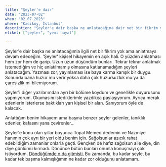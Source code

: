 ```yaml
---
title: "Şeyler'e dair"
date: "2023-07-02"
when: "02.07.2023"
where: "Kadıköy, İstanbul"
description: "Şeyler'e dair başka ne anlatacağıma dair net bir fikrim yok ama anlatmaya devam edeceğim. Kendi kişisel hikayemin en açık hali tabi bu en başta. O yüzden anlatması hem zor hem de garip. Anlattığım benim hikayem ama anlatılan sizin de hikayeniz. Başına benzer şeyler gelenler, tanıklık edenler, kafasını yana çevirenler..."
etiket: ["şeyler", "yeni hayat"]

---
```


Şeyler'e dair başka ne anlatacağımla ilgili net bir fikrim yok ama anlatmaya devam edeceğim. 'Şeyler' kişisel hikayemin en açık hali. O yüzden anlatması hem zor hem de garip. Uzun uzun düşündüm bunları. Tekrar tekrar anlatmak istemediğim ve hiç anlatılmamış olmasına katlanamadığım şeyleri anlatacağım. Yazması zor, yayınlaması ise baya karma karışık bir duygu. Sonunda bana huzur mu verir yoksa daha çok huzursuzluk mu ya da çaresizlik mi bilemiyorum.

Şeyler'i diğer yazılarımdan ayrı bir bölüme koydum ve genellikle duyurusunu yapmıyorum. Okumasını istediklerimle yazdıkça paylaşıyorum. Ayrıca merak edenlerin isterlerse baktıkları yarı kişisel bir alan. Sanıyorum öyle de kalacak.

Anlattığım benim hikayem ama başına benzer şeyler gelenler, tanıklık edenler, kafasını yana çevirenler...

Şeyler'e konu olan yıllar boyunca Topal Memed dedemin ve Nazmiye hanımın çok ayrı bir yeri oldu benim için. Sağolsunlar azıcık rahat edebildiğim zamanlar onlarla geçti. Gençken de hafız sağolsun aile diye, din diye gönlümü kırmadı. Dönünce bütün bunları onunla konuşmayı çok istiyordum. [Döndüğümde o da gitmişti.](https://www.burakaltundal.com/yazilar/gule-gule-hafiz) Bu zamanda, bu kadar şeyle, bu kadar tek başıma kalmışlığımın ne kadar zor olduğunu anlatamam.

